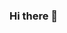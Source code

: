 ### Hi there 👋

<!--
**suprit039/suprit039** is a ✨ _special_ ✨ repository because its `README.md` (this file) appears on your GitHub profile.

Here are some ideas to get you started:

- 🔭 I’m currently working on ... Projects
- 🌱 I’m currently learning ... C++
- 👯 I’m looking to collaborate on ... Web & Android Developement Projects
- 💬 Ask me about ... Web Development ,Cloud
- 📫 How to reach me: ... supritkumar039@gmail.com
- ⚡ Fun fact: ... love to code 😉
-->
